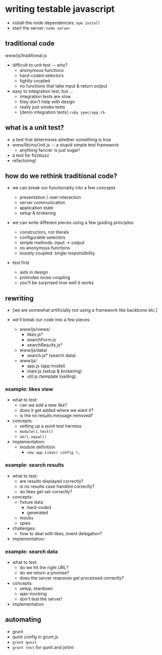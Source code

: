 # writing testable javascript

- install the node dependencies: `npm install`
- start the server: `node server`

## traditional code

www/js/traditional.js

- difficult to unit test -- why?
  - anonymous functions
  - hard-coded selectors
  - tightly coupled
  - no functions that take input & return output
- easy to integration test, but ...
  - integration tests are slow
  - they don't help with design
  - really just smoke tests
  - [demo integration tests] `ruby spec/app.rb`

## what is a unit test?

- a test that determines whether something is true
- www/lib/myUnit.js -- a stupid simple test framework
  - anything fancier is just sugar!
- a test for fizzbuzz
- refactoring!

## how do we rethink traditional code?

- we can break our functionality into a few concepts
  - presentation / user interaction
  - server communication
  - application state
  - setup & brokering

- we can write different pieces using a few guiding principles
  - constructors, not literals
  - configurable selectors
  - simple methods: input -> output
  - no anonymous functions
  - loosely coupled: single responsibility

- test first
  - aids in design
  - promotes loose coupling
  - you'll be surprised how well it works

## rewriting

- [we are somewhat artificially not using a framework like backbone etc.]

- we'll break our code into a few pieces
  - www/js/views/
    - likes.js\*
    - searchForm.js
    - searchResults.js\*
  - www/js/data/
    - search.js\* (search data)
  - www/js/
    - app.js (app model)
    - main.js (setup & brokering)
    - util.js (template loading)

### example: likes view

- what to test:
  - can we add a new like?
  - does it get added where we want it?
  - is the no results message removed?
- concepts:
  - setting up a qunit test harness
  - `module()`, `test()`
  - `ok()`, `equal()`
- implementation:
  - module definition
    - `new app.Likes( config );`

### example: search results

- what to test:
  - are results displayed correctly?
  - is no results case handled correctly?
  - do likes get set correctly?
- concepts:
  - fixture data
    - hard-coded
    - generated
  - mocks
  - spies
- challenges:
  - how to deal with likes, event delegation?
- implementation:

### example: search data

- what to test:
  - do we hit the right URL?
  - do we return a promise?
  - does the server response get processed correctly?
- concepts:
  - setup, teardown
  - ajax mocking
  - don't test the server!
- implementation

## automating

- grunt
- qunit config in grunt.js
- `grunt qunit`
- `grunt test` for qunit and jshint
